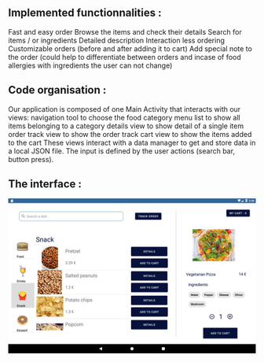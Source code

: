 ## Implemented functionnalities :

Fast and easy order
Browse the items and check their details
Search for items / or ingredients
Detailed description 
Interaction less ordering
Customizable orders (before and after adding it to cart)
Add special note to the order (could help to differentiate between orders and incase of food allergies with ingredients the user can not change)

## Code organisation :

Our application is composed of one Main Activity that interacts with our views: 
navigation tool to choose the food category
menu list to show all items belonging to a category
details view to show detail of a single item
order track view to show the order track
cart view to show the items added to the cart
These views interact with a data manager to get and store data in a local JSON file. The input is defined by the user actions (search bar, button press).


## The interface :

![](Screenshot_1649957439.png)
